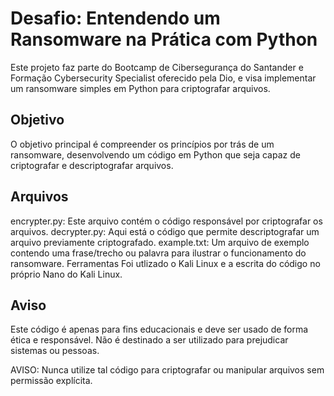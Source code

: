 <h1>Desafio: Entendendo um Ransomware na Prática com Python</h1>
Este projeto faz parte do Bootcamp de Cibersegurança do Santander e Formação Cybersecurity Specialist oferecido pela Dio, e visa implementar um ransomware simples em Python para criptografar arquivos.

<h2>Objetivo</h2>
O objetivo principal é compreender os princípios por trás de um ransomware, desenvolvendo um código em Python que seja capaz de criptografar e descriptografar arquivos.

<h2>Arquivos</h2>
encrypter.py: Este arquivo contém o código responsável por criptografar os arquivos.
decrypter.py: Aqui está o código que permite descriptografar um arquivo previamente criptografado.
example.txt: Um arquivo de exemplo contendo uma frase/trecho ou palavra para ilustrar o funcionamento do ransomware.
Ferramentas
Foi utlizado o Kali Linux e a escrita do código no próprio Nano do Kali Linux.

<h2>Aviso</h2>
Este código é apenas para fins educacionais e deve ser usado de forma ética e responsável. Não é destinado a ser utilizado para prejudicar sistemas ou pessoas.

AVISO: Nunca utilize tal código para criptografar ou manipular arquivos sem permissão explícita.
